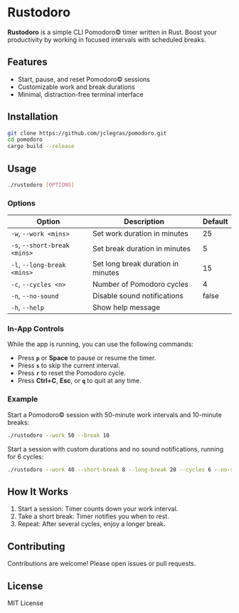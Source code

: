 # Rustodoro

**Rustodoro** is a simple CLI Pomodoro© timer written in Rust. Boost your productivity by working in focused intervals with scheduled breaks.

## Features

- Start, pause, and reset Pomodoro© sessions
- Customizable work and break durations
- Minimal, distraction-free terminal interface

## Installation

```sh
git clone https://github.com/jclegras/pomodoro.git
cd pomodoro
cargo build --release
```

## Usage

```sh
./rustodoro [OPTIONS]
```

### Options

| Option                       | Description                          | Default |
|------------------------------|--------------------------------------|---------|
| `-w`, `--work <mins>`        | Set work duration in minutes         | 25      |
| `-s`, `--short-break <mins>` | Set break duration in minutes        | 5       |
| `-l`, `--long-break <mins>`  | Set long break duration in minutes   | 15      |
| `-c`, `--cycles <n>`         | Number of Pomodoro cycles            | 4       |
| `-n`, `--no-sound`           | Disable sound notifications          | false   |
| `-h`, `--help`               | Show help message                    |         |

### In-App Controls

While the app is running, you can use the following commands:

- Press **`p`** or **Space** to pause or resume the timer.
- Press **`s`** to skip the current interval.
- Press **`r`** to reset the Pomodoro cycle.
- Press **Ctrl+C**, **Esc**, or **`q`** to quit at any time.

### Example

Start a Pomodoro© session with 50-minute work intervals and 10-minute breaks:

```sh
./rustodoro --work 50 --break 10
```

Start a session with custom durations and no sound notifications, running for 6 cycles:

```sh
./rustodoro --work 40 --short-break 8 --long-break 20 --cycles 6 --no-sound
```

## How It Works

1. Start a session: Timer counts down your work interval.
2. Take a short break: Timer notifies you when to rest.
3. Repeat: After several cycles, enjoy a longer break.

## Contributing

Contributions are welcome! Please open issues or pull requests.

## License

MIT License
